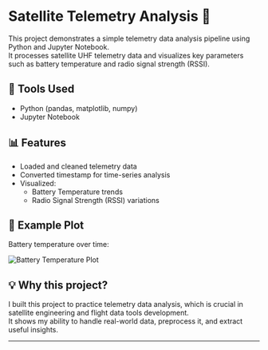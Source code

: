 # Satellite Telemetry Analysis 🚀

This project demonstrates a simple telemetry data analysis pipeline using Python and Jupyter Notebook.  
It processes satellite UHF telemetry data and visualizes key parameters such as battery temperature and radio signal strength (RSSI).

## 🔧 Tools Used
- Python (pandas, matplotlib, numpy)
- Jupyter Notebook

## 📊 Features
- Loaded and cleaned telemetry data
- Converted timestamp for time-series analysis
- Visualized:
  - Battery Temperature trends
  - Radio Signal Strength (RSSI) variations

## 🚀 Example Plot
Battery temperature over time:

![Battery Temperature Plot](example_battery_temp.png)

## 💡 Why this project?
I built this project to practice telemetry data analysis, which is crucial in satellite engineering and flight data tools development.  
It shows my ability to handle real-world data, preprocess it, and extract useful insights.

---
